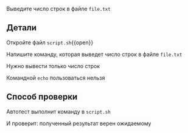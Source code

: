 Выведите число строк в файле `file.txt`

## Детали

Откройте файл `script.sh`{{open}}

Напишите команду, которая выведет число строк в файле `file.txt`

Нужно вывести только число строк

Командной `echo` пользоваться нельзя

## Способ проверки

Автотест выполнит команду в `script.sh`

И проверит: полученный результат верен ожидаемому